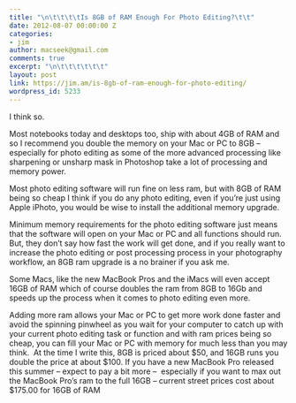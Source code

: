 ```yaml
---
title: "\n\t\t\t\tIs 8GB of RAM Enough For Photo Editing?\t\t"
date: 2012-08-07 00:00:00 Z
categories:
- jim
author: macseek@gmail.com
comments: true
excerpt: "\n\t\t\t\t\t\t"
layout: post
link: https://jim.am/is-8gb-of-ram-enough-for-photo-editing/
wordpress_id: 5233
---
```


I think so.




Most notebooks today and desktops too, ship with about 4GB of RAM and so I recommend you double the memory on your Mac or PC to 8GB – especially for photo editing as some of the more advanced processing like sharpening or unsharp mask in Photoshop take a lot of processing and memory power.




Most photo editing software will run fine on less ram, but with 8GB of RAM being so cheap I think if you do any photo editing, even if you’re just using Apple iPhoto, you would be wise to install the additional memory upgrade.




Minimum memory requirements for the photo editing software just means that the software will open on your Mac or PC and all functions should run. But, they don’t say how fast the work will get done, and if you really want to increase the photo editing or post processing process in your photography workflow, an 8GB ram upgrade is a no brainer if you ask me.




Some Macs, like the new MacBook Pros and the iMacs will even accept 16GB of RAM which of course doubles the ram from 8GB to 16Gb and speeds up the process when it comes to photo editing even more.




Adding more ram allows your Mac or PC to get more work done faster and avoid the spinning pinwheel as you wait for your computer to catch up with your current photo editing task or function and with ram prices being so cheap, you can fill your Mac or PC with memory for much less than you may think.  At the time I write this, 8GB is priced about $50, and 16GB runs you double the price at about $100. If you have a new MacBook Pro released this summer – expect to pay a bit more –  especially if you want to max out the MacBook Pro’s ram to the full 16GB – current street prices cost about $175.00 for 16GB of RAM




 




 


		
